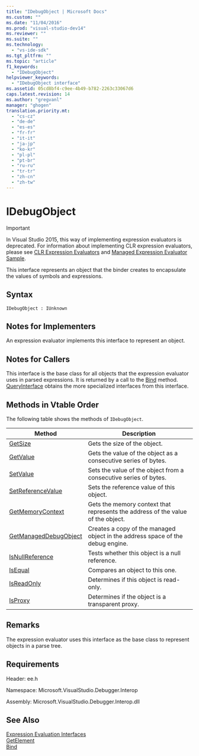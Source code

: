 ```yaml
---
title: "IDebugObject | Microsoft Docs"
ms.custom: ""
ms.date: "11/04/2016"
ms.prod: "visual-studio-dev14"
ms.reviewer: ""
ms.suite: ""
ms.technology: 
  - "vs-ide-sdk"
ms.tgt_pltfrm: ""
ms.topic: "article"
f1_keywords: 
  - "IDebugObject"
helpviewer_keywords: 
  - "IDebugObject interface"
ms.assetid: 05cd8bf4-c9ee-4b49-b782-2263c33067d6
caps.latest.revision: 14
ms.author: "gregvanl"
manager: "ghogen"
translation.priority.mt: 
  - "cs-cz"
  - "de-de"
  - "es-es"
  - "fr-fr"
  - "it-it"
  - "ja-jp"
  - "ko-kr"
  - "pl-pl"
  - "pt-br"
  - "ru-ru"
  - "tr-tr"
  - "zh-cn"
  - "zh-tw"
---
```

# IDebugObject
> [!IMPORTANT]
>  In Visual Studio 2015, this way of implementing expression evaluators is deprecated. For information about implementing CLR expression evaluators, please see [CLR Expression Evaluators](https://github.com/Microsoft/ConcordExtensibilitySamples/wiki/CLR-Expression-Evaluators) and [Managed Expression Evaluator Sample](https://github.com/Microsoft/ConcordExtensibilitySamples/wiki/Managed-Expression-Evaluator-Sample).  
  
 This interface represents an object that the binder creates to encapsulate the values of symbols and expressions.  
  
## Syntax  
  
```  
IDebugObject : IUnknown  
```  
  
## Notes for Implementers  
 An expression evaluator implements this interface to represent an object.  
  
## Notes for Callers  
 This interface is the base class for all objects that the expression evaluator uses in parsed expressions. It is returned by a call to the [Bind](../../../extensibility/debugger/reference/idebugbinder-bind.md) method. [QueryInterface](/visual-cpp/atl/queryinterface) obtains the more specialized interfaces from this interface.  
  
## Methods in Vtable Order  
 The following table shows the methods of `IDebugObject`.  
  
|Method|Description|  
|------------|-----------------|  
|[GetSize](../../../extensibility/debugger/reference/idebugobject-getsize.md)|Gets the size of the object.|  
|[GetValue](../../../extensibility/debugger/reference/idebugobject-getvalue.md)|Gets the value of the object as a consecutive series of bytes.|  
|[SetValue](../../../extensibility/debugger/reference/idebugobject-setvalue.md)|Sets the value of the object from a consecutive series of bytes.|  
|[SetReferenceValue](../../../extensibility/debugger/reference/idebugobject-setreferencevalue.md)|Sets the reference value of this object.|  
|[GetMemoryContext](../../../extensibility/debugger/reference/idebugobject-getmemorycontext.md)|Gets the memory context that represents the address of the value of the object.|  
|[GetManagedDebugObject](../../../extensibility/debugger/reference/idebugobject-getmanageddebugobject.md)|Creates a copy of the managed object in the address space of the debug engine.|  
|[IsNullReference](../../../extensibility/debugger/reference/idebugobject-isnullreference.md)|Tests whether this object is a null reference.|  
|[IsEqual](../../../extensibility/debugger/reference/idebugobject-isequal.md)|Compares an object to this one.|  
|[IsReadOnly](../../../extensibility/debugger/reference/idebugobject-isreadonly.md)|Determines if this object is read-only.|  
|[IsProxy](../../../extensibility/debugger/reference/idebugobject-isproxy.md)|Determines if the object is a transparent proxy.|  
  
## Remarks  
 The expression evaluator uses this interface as the base class to represent objects in a parse tree.  
  
## Requirements  
 Header: ee.h  
  
 Namespace: Microsoft.VisualStudio.Debugger.Interop  
  
 Assembly: Microsoft.VisualStudio.Debugger.Interop.dll  
  
## See Also  
 [Expression Evaluation Interfaces](../../../extensibility/debugger/reference/expression-evaluation-interfaces.md)   
 [GetElement](../../../extensibility/debugger/reference/idebugarrayobject-getelement.md)   
 [Bind](../../../extensibility/debugger/reference/idebugbinder-bind.md)